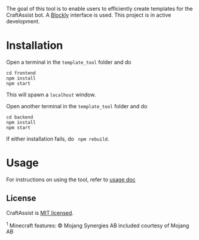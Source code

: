 The goal of this tool is to enable users to efficiently create templates for the CraftAssist bot. A [Blockly](https://developers.google.com/blockly) interface is used. This project is in active development.

# Installation

Open a terminal in the ``` template_tool ``` folder and do
```
cd frontend
npm install
npm start
```
This will spawn a ```localhost``` window. 

Open another terminal in the ``` template_tool ``` folder and do
```
cd backend
npm install
npm start
```

If either installation fails, do ``` npm rebuild```.

# Usage

For instructions on using the tool, refer to [usage doc](usage.md#usage)

## License

CraftAssist is [MIT licensed](./LICENSE).

<sup>1</sup> Minecraft features: © Mojang Synergies AB included courtesy of Mojang AB

